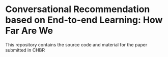 # Conversational Recommendation based on End-to-end Learning: How Far Are We
This repository contains the source code and material for the paper submitted in CHBR
